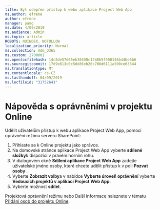 ```yaml
---
title: Byl odepřen přístup k webu aplikace Project Web App
ms.author: efrene
author: efrene
manager: pamg
ms.date: 4/09/2019
ms.audience: Admin
ms.topic: article
ROBOTS: NOINDEX, NOFOLLOW
localization_priority: Normal
ms.collection: Adm_O365
ms.custom: 2700001
ms.openlocfilehash: 14c8de57d65eb30408c1240b5f968146b44be6b6
ms.sourcegitcommit: 17d9e813c0c5dd86eb26c706d6111a500ce63344
ms.translationtype: MT
ms.contentlocale: cs-CZ
ms.lasthandoff: 04/09/2019
ms.locfileid: "31752641"
---
```

# <a name="help-with-permissions-in-project-online"></a>Nápověda s oprávněními v projektu Online

Udělit uživatelům přístup k webu aplikace Project Web App, pomocí oprávnění režimu serveru SharePoint:

1. Přihlaste se k Online projektu jako správce.
2. Na domovské stránce aplikace Project Web App vyberte **sdílené složky**k dispozici v pravém horním rohu.
3. V dialogovém okně **Sdílení aplikace Project Web App** zadejte uživatelské jméno osoby, které chcete udělit přístup k v poli **Pozvat osoby** .
4. Vyberte **Zobrazit volby**a v nabídce **Vyberte úroveň oprávnění** vyberte **Vedoucích projektů v aplikaci Project Web App**.
5. Vyberte možnost **sdílet**.

Projektová oprávnění režimu nebo Další informace naleznete v tématu [Přidání osob do projektu Online](https://docs.microsoft.com/projectonline/step-2-add-people-to-project-online).


  

